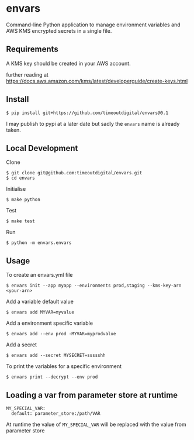 # envars

Command-line Python application to manage environment variables and AWS KMS encrypted secrets in a single file.

## Requirements

A KMS key should be created in your AWS account.

further reading at https://docs.aws.amazon.com/kms/latest/developerguide/create-keys.html

## Install

```
$ pip install git+https://github.com/timeoutdigital/envars@0.1
```

I may publish to pypi at a later date but sadly the `envars` name is already taken.

## Local Development

Clone

```
$ git clone git@github.com:timeoutdigital/envars.git
$ cd envars
```

Initialise

```
$ make python
```

Test

```
$ make test
```

Run

```
$ python -m envars.envars
```

## Usage

To create an envars.yml file

```
$ envars init --app myapp --environments prod,staging --kms-key-arn <your-arn>
```

Add a variable default value

```
$ envars add MYVAR=myvalue
```

Add a environment specific variable

```
$ envars add --env prod -MYVAR=myprodvalue
```
Add a secret

```
$ envars add --secret MYSECRET=ssssshh
```

To print the variables for a specific environment

```
$ envars print --decrypt --env prod
```

Loading a var from parameter store at runtime
---------------------------------------------

```
MY_SPECIAL_VAR:
  default: parameter_store:/path/VAR
```

At runtime the value of `MY_SPECIAL_VAR` will be replaced with the value from parameter store
